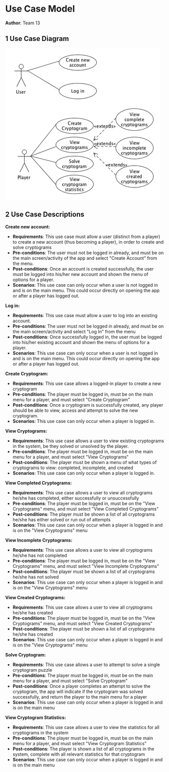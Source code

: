 # Use Case Model

**Author**: Team 13

## 1 Use Case Diagram

![Figure](use_case_diagram.png)

## 2 Use Case Descriptions

**Create new account:**

- **Requirements**: This use case must allow a user (distinct from a player) to create a new account (thus becoming a player), in order to create and solve cryptograms
- **Pre-conditions**: The user must not be logged in already, and must be on the main screen/activity of the app and select "Create Account" from the menu.
- **Post-conditions**: Once an account is created successfully, the user must be logged into his/her new account and shown the menu of options for a player.
- **Scenarios**: This use case can only occur when a user is not logged in and is on the main menu. This could occur directly on opening the app or after a player has logged out.

**Log in:**

- **Requirements**: This use case must allow a user to log into an existing account.
- **Pre-conditions**: The user must not be logged in already, and must be on the main screen/activity and select "Log In" from the menu
- **Post-conditions**: Once successfully logged in, the user must be logged into his/her existing account and shown the menu of options for a player.
- **Scenarios**: This use case can only occur when a user is not logged in and is on the main menu. This could occur directly on opening the app or after a player has logged out.

**Create Cryptogram:**

- **Requirements**: This use case allows a logged-in player to create a new cryptogram
- **Pre-conditions**: The player must be logged in, must be on the main menu for a player, and must select "Create Cryptogram"
- **Post-conditions**: Once a cryptogram is successfully created, any player should be able to view, access and attempt to solve the new cryptogram.
- **Scenarios**: This use case can only occur when a player is logged in.

**View Cryptograms:**

- **Requirements**: This use case allows a user to view existing cryptograms in the system, be they solved or unsolved by the player.
- **Pre-conditions**: The player must be logged in, must be on the main menu for a player, and must select "View Cryptograms"
- **Post-conditions**: The player must be shown a menu of what types of cryptograms to view: completed, incomplete, and created
- **Scenarios**: This use case can only occur when a player is logged in.

**View Completed Cryptograms:**

- **Requirements**: This use case allows a user to view all cryptograms he/she has completed, either successfully or unsuccessfully
- **Pre-conditions**: The player must be logged in, must be on the "View Cryptograms" menu, and must select "View Completed Cryptograms"
- **Post-conditions**: The player must be shown a list of all cryptograms he/she has either solved or run out of attempts
- **Scenarios**: This use case can only occur when a player is logged in and is on the "View Cryptograms" menu

**View Incomplete Cryptograms:**

- **Requirements**: This use case allows a user to view all cryptograms he/she has not completed
- **Pre-conditions**: The player must be logged in, must be on the "View Cryptograms" menu, and must select "View Incomplete Cryptograms"
- **Post-conditions**: The player must be shown a list of all cryptograms he/she has not solved
- **Scenarios**: This use case can only occur when a player is logged in and is on the "View Cryptograms" menu

**View Created Cryptograms:**

- **Requirements**: This use case allows a user to view all cryptograms he/she has created
- **Pre-conditions**: The player must be logged in, must be on the "View Cryptograms" menu, and must select "View Created Cryptograms"
- **Post-conditions**: The player must be shown a list of all cryptograms he/she has created
- **Scenarios**: This use case can only occur when a player is logged in and is on the "View Cryptograms" menu

**Solve Cryptogram:**

- **Requirements**: This use case allows a user to attempt to solve a single cryptogram puzzle
- **Pre-conditions**: The player must be logged in, must be on the main menu for a player, and must select "Solve Cryptogram"
- **Post-conditions**: Once a player completes an attempt to solve the cryptogram, the app will indicate if the cryptogram was solved successfully, and return the player to the main menu for a player
- **Scenarios**: This use case can only occur when a player is logged in and is on the main menu

**View Cryptogram Statistics:**

- **Requirements**: This use case allows a user to view the statistics for all cryptograms in the system
- **Pre-conditions**: The player must be logged in, must be on the main menu for a player, and must select "View Cryptogram Statistics"
- **Post-conditions**: The player is shown a list of all cryptograms in the system, complete with all relevant statistics for that cryptogram
- **Scenarios**: This use case can only occur when a player is logged in and is on the main menu
